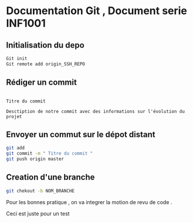 # Documentation Git , Document serie INF1001

## Initialisation du depo

```Bash
Git init
Git remote add origin_SSH_REPO
```

## Rédiger un commit

```

Titre du commit

Desctiption de notre commit avec des informations sur l'évolution du projet

```

## Envoyer un commut sur le dépot distant

```Bash
git add
git commit -m " Titre du commit "
git push origin master
```

## Creation d'une branche

```Bash
git chekout -b NOM_BRANCHE


```

Pour les bonnes pratique , on va integrer la motion de revu de code .

Ceci est juste pour un test
